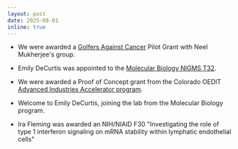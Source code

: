 ```yaml
---
layout: post
date: 2025-08-01
inline: true
---
```


- We were awarded a [Golfers Against Cancer](https://www.denvergolfersagainstcancer.org/projects.htm) Pilot Grant with Neel Mukherjee's group.

- Emily DeCurtis was appointed to the [Molecular Biology NIGMS T32](https://www.cuanschutz.edu/graduate-programs/molecular-biology/t32-awardees).

- We were awarded a Proof of Concept grant from the Colorado OEDIT [Advanced
  Industries Accelerator program](https://oedit.colorado.gov/press-release/oedit-announces-grants-to-35-colorado-startups-and-researchers-in-the-advanced).

- Welcome to Emily DeCurtis, joining the lab from the Molecular Biology program.

- Ira Fleming was awarded an NIH/NIAID F30 "Investigating the role of type 1
  interferon signaling on mRNA stability within lymphatic endothelial cells"
